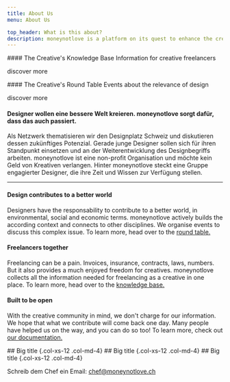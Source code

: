 ```yaml
---
title: About Us
menu: About Us

top_header: What is this about?
description: moneynotlove is a platform on its quest to enhance the creative industry.
---
```



<div class="row" markdown="1">
<div class="col-xs-12 col-md-4">
#### The Creative's Knowledge Base
Information for creative freelancers

discover more
</div>

<div class="col-xs-12 col-md-4">
#### The Creative's Round Table
Events about the relevance of design

discover more
</div>
</div>


<div class="row" markdown="1">
<div class="col-xs-8 col-md-4"><h4>

Designer wollen eine bessere Welt kreieren. moneynotlove sorgt dafür, dass das auch passiert.

</h4></div>
<div class="col-xs-12 col-md-8">

Als Netzwerk thematisieren wir den Designplatz Schweiz und diskutieren dessen zukünftiges Potenzial. Gerade junge Designer sollen sich für ihren Standpunkt einsetzen und an der Weiterentwicklung des Designbegriffs arbeiten. moneynotlove ist eine non-profit Organisation und möchte kein Geld von Kreativen verlangen. Hinter moneynotlove steckt eine Gruppe engagierter Designer, die ihre Zeit und Wissen zur Verfügung stellen.

</div></div>

<hr>
<div class="row" markdown="1">
<div class="col-xs-12 col-md-4">
<h4>Design contributes to a better world</h4>
<p>
Designers have the responsability to contribute to a better world, in environmental, social and economic terms. moneynotlove actively builds the according context and connects to other disciplines. We organise events to discuss this complex issue. To learn more, head over to the <a href="/grav/round-table"> round table.</a>
</p>
</div>

<div class="col-xs-12 col-md-4">
<h4>Freelancers together</h4>
<p>
Freelancing can be a pain. Invoices, insurance, contracts, laws, numbers. But it also provides a much enjoyed freedom for creatives. moneynotlove collects all the information needed for freelancing as a creative in one place. To learn more, head over to the <a href="/grav/knowledge-base">knowledge base.</a>
</p>
</div>

<div class="col-xs-12 col-md-4">
<h4>Built to be open</h4>
<p>
With the creative community in mind, we don't charge for our information. We hope that what we contribute will come back one day. Many people have helped us on the way, and you can do so too! To learn more, check out <a href="/grav/documentation">our documentation.</a>
</p>
</div>
</div>

<div class="row" markdown="1">
## Big title {.col-xs-12 .col-md-4}
## Big title {.col-xs-12 .col-md-4}
## Big title {.col-xs-12 .col-md-4}
</div>



Schreib dem Chef ein Email: chef@moneynotlove.ch

